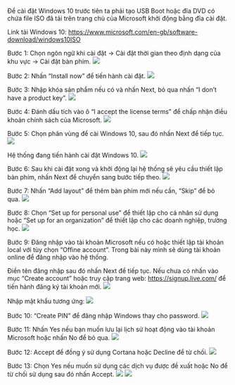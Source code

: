 Để cài đặt Windows 10 trước tiên ta phải tạo USB Boot hoặc đĩa DVD có chứa file ISO đã tải trên trang chủ của Microsoft khởi động bằng đĩa cài đặt.

Link tải Windows 10: https://www.microsoft.com/en-gb/software-download/windows10ISO

Bước 1: Chọn ngôn ngữ khi cài đặt -> Cài đặt thời gian theo định dạng của khu vực -> Cài đặt bàn phím.
<img src="https://sotttt.thaibinh.gov.vn/upload/80610/fck/files/a87ff679a2f3e71d9181a67b7542122c(2).png">

Bước 2: Nhấn “Install now” để tiến hành cài đặt.
<img src="https://sotttt.thaibinh.gov.vn/upload/80610/fck/files/e4da3b7fbbce2345d7772b0674a318d5(2).png">

Bước 3: Nhập khóa sản phẩm nếu có và nhấn Next, bỏ qua nhấn “I don’t have a product key”.
<img src="https://sotttt.thaibinh.gov.vn/upload/80610/fck/files/1679091c5a880faf6fb5e6087eb1b2dc(2).png">

Bước 4: Đánh dấu tích vào ô “I accept the license terms” để chấp nhận điều khoản chính sách của Microsoft.
<img src="https://sotttt.thaibinh.gov.vn/upload/80610/fck/files/8f14e45fceea167a5a36dedd4bea2543.png">

Bước 5: Chọn phân vùng để cài Windows 10, sau đó nhấn Next để tiếp tục.
<img src="https://sotttt.thaibinh.gov.vn/upload/80610/fck/files/c9f0f895fb98ab9159f51fd0297e236d.png">

Hệ thống đang tiến hành cài đặt Windows 10.
<img src="https://sotttt.thaibinh.gov.vn/upload/80610/fck/files/45c48cce2e2d7fbdea1afc51c7c6ad26.png">

Bước 6: Sau khi cài đặt xong và khởi động lại hệ thống sẽ yêu cầu thiết lập bàn phím, nhấn Next để chuyển sang bước tiếp theo.
<img src="https://sotttt.thaibinh.gov.vn/upload/80610/fck/files/d3d9446802a44259755d38e6d163e820(1).png">

Bước 7: Nhấn “Add  layout” để thêm bàn phím mới nếu cần, “Skip” để bỏ qua.
<img src="https://sotttt.thaibinh.gov.vn/upload/80610/fck/files/6512bd43d9caa6e02c990b0a82652dca(1).png">

Bước 8: Chọn “Set up for personal use” để thiết lập cho cá nhân sử dụng hoặc “Set up for an organization” để thiết lập cho các doanh nghiệp, trường học.
<img src="https://sotttt.thaibinh.gov.vn/upload/80610/fck/files/c20ad4d76fe97759aa27a0c99bff6710(1).png">

Bước 9: Đăng nhập vào tài khoản Microsoft nếu có hoặc thiết lập tài khoản local với tùy chọn “Offine account”. Trong bài này mình sẽ dùng tài khoản online để đăng nhập vào hệ thống.

Điền tên đăng nhập sau đó nhấn Next để tiếp tục. Nếu chưa có nhấn vào mục “Create account” hoặc truy cập trang web: https://signup.live.com/ để tiến hành đăng ký tài khoản mới.
<img src="https://sotttt.thaibinh.gov.vn/upload/80610/fck/files/c51ce410c124a10e0db5e4b97fc2af39.png">

Nhập mật khẩu tương ứng:
<img src="https://sotttt.thaibinh.gov.vn/upload/80610/fck/files/aab3238922bcc25a6f606eb525ffdc56(1).png">

Bước 10: “Create PIN” để đăng nhập Windows thay cho password.
<img src="https://sotttt.thaibinh.gov.vn/upload/80610/fck/files/9bf31c7ff062936a96d3c8bd1f8f2ff3.png">

Bước 11: Nhấn Yes nếu bạn muốn lưu lại lịch sử hoạt động vào tài khoản Microsoft hoặc nhấn No để bỏ qua.
<img src="https://sotttt.thaibinh.gov.vn/upload/80610/fck/files/c74d97b01eae257e44aa9d5bade97baf.png">

Bước 12: Accept để đồng ý sử dụng Cortana hoặc Decline để từ chối.
<img src="https://sotttt.thaibinh.gov.vn/upload/80610/fck/files/70efdf2ec9b086079795c442636b55fb.png">

Bước 13: Chọn Yes nếu muốn sử dụng các dịch vụ được đề xuất hoặc No để từ chối sử dụng sau đó nhấn Accept.
<img src="https://sotttt.thaibinh.gov.vn/upload/80610/fck/files/6f4922f45568161a8cdf4ad2299f6d23.png">
<img src="https://sotttt.thaibinh.gov.vn/upload/80610/fck/files/1f0e3dad99908345f7439f8ffabdffc4.png">
